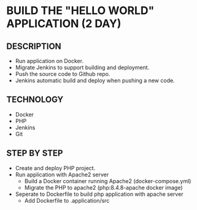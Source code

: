 # BUILD THE "HELLO WORLD" APPLICATION (2 DAY)

## DESCRIPTION
- Run application on Docker.
- Migrate Jenkins to support building and deployment.
- Push the source code to Github repo.
- Jenkins automatic build and deploy when pushing a new code.

## TECHNOLOGY
- Docker
- PHP
- Jenkins
- Git

## STEP BY STEP
- Create and deploy PHP project.
- Run application with Apache2 server
  + Build a Docker container running Apache2 (docker-compose.yml)
  + Migrate the PHP to apache2 (php:8.4.8-apache docker image)
- Seperate to Dockerfile to build php application with apache server
  + Add Dockerfile to .application/src

